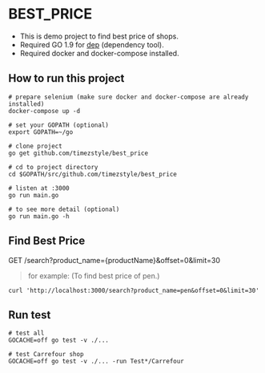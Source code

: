 # BEST_PRICE
* This is demo project to find best price of shops.
* Required GO 1.9 for [dep](https://github.com/golang/dep) (dependency tool).
* Required docker and docker-compose installed.

## How to run this project
```
# prepare selenium (make sure docker and docker-compose are already installed)
docker-compose up -d

# set your GOPATH (optional)
export GOPATH=~/go

# clone project
go get github.com/timezstyle/best_price

# cd to project directory
cd $GOPATH/src/github.com/timezstyle/best_price

# listen at :3000
go run main.go

# to see more detail (optional)
go run main.go -h
```

## Find Best Price

GET /search?product_name={productName}&offset=0&limit=30

> for example: (To find best price of pen.)
```shell
curl 'http://localhost:3000/search?product_name=pen&offset=0&limit=30'
```

## Run test
```shell
# test all
GOCACHE=off go test -v ./...

# test Carrefour shop
GOCACHE=off go test -v ./... -run Test*/Carrefour
```